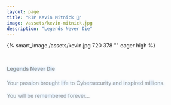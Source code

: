 ```yaml
---
layout: page
title: "RIP Kevin Mitnick 🖤" 
image: /assets/kevin-mitnick.jpg
description: "Legends Never Die"
---
```


{% smart_image /assets/kevin.jpg 720 378 "" eager high %}

<br>

<p style="color:#999 !important; font-weight:bold !important; text-shadow: 0 0 5px rgba(104, 182, 255, 0.5) !important; margin-bottom:1.5em !important;">
Legends Never Die
</p>

<p style="color:#999 !important; text-shadow: 0 0 5px rgba(104, 182, 255, 0.5) !important;">
Your passion brought life to Cybersecurity and inspired millions.<br><br>
You will be remembered forever…
</p>

